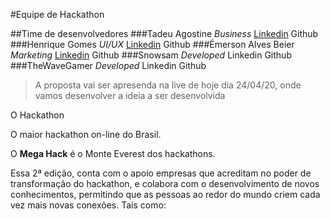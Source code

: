 #Equipe de Hackathon

##Time de desenvolvedores
###Tadeu Agostine _Business_
[Linkedin](https://www.linkedin.com/in/tadeu-agostini-498826147/)
Github
###Henrique Gomes _UI/UX_
[Linkedin](https://www.linkedin.com/in/henriquegomess/)
Github
###Émerson Alves Beier _Marketing_
[Linkedin](https://www.linkedin.com/in/%C3%A9merson-alves-beier-850364138/)
Github
###Snowsam _Developed_
Linkedin
Github
###TheWaveGamer _Developed_
Linkedin
Github

> A proposta vai ser apresenda na live de hoje dia 24/04/20, onde vamos desenvolver a ideia a ser desenvolvida

O Hackathon

O maior hackathon on-line do Brasil.

O **Mega Hack** é o Monte Everest dos hackathons.

Essa 2ª edição, conta com o apoio empresas que acreditam no poder de transformação do hackathon, e colabora com o desenvolvimento de novos conhecimentos, permitindo que as pessoas ao redor do mundo criem cada vez mais novas conexões. Tais como:
